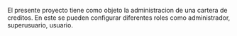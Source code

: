 El presente proyecto tiene como objeto la administracion de una cartera de creditos. En este se pueden configurar diferentes roles como administrador, superusuario, usuario.

